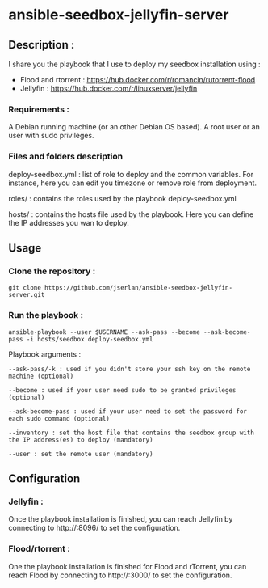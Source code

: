# ansible-seedbox-jellyfin-server

## Description :

I share you the playbook that I use to deploy my seedbox installation using :
- Flood and rtorrent : https://hub.docker.com/r/romancin/rutorrent-flood
- Jellyfin : https://hub.docker.com/r/linuxserver/jellyfin

### Requirements :

A Debian running machine (or an other Debian OS based).
A root user or an user with sudo privileges.

### Files and folders description

deploy-seedbox.yml : list of role to deploy and the common variables. For instance, here you can edit you timezone or remove role from deployment.

roles/ : contains the roles used by the playbook deploy-seedbox.yml

hosts/ : contains the hosts file used by the playbook. Here you can define the IP addresses you wan to deploy.

## Usage

### Clone the repository :

    git clone https://github.com/jserlan/ansible-seedbox-jellyfin-server.git

### Run the playbook :

    ansible-playbook --user $USERNAME --ask-pass --become --ask-become-pass -i hosts/seedbox deploy-seedbox.yml

Playbook arguments :

    --ask-pass/-k : used if you didn't store your ssh key on the remote machine (optional)

    --become : used if your user need sudo to be granted privileges (optional)

    --ask-become-pass : used if your user need to set the password for each sudo command (optional)

    --inventory : set the host file that contains the seedbox group with the IP address(es) to deploy (mandatory)

    --user : set the remote user (mandatory)

## Configuration

### Jellyfin :

Once the playbook installation is finished, you can reach Jellyfin by connecting to http://<your IP>:8096/ to set the configuration.

### Flood/rtorrent :

One the playbook installation is finished for Flood and rTorrent, you can reach Flood by connecting to http://<your IP>:3000/ to set the configuration.
